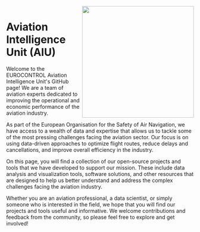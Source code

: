 <img align="right" width="300" height="300" src="https://www.eurocontrol.int/sites/default/files/2020-07/ec-logo-default.svg">

# Aviation Intelligence Unit (AIU)

Welcome to the EUROCONTROL Aviation Intelligence Unit's GitHub page! We are a team of aviation experts dedicated to improving the operational and economic performance of the aviation industry.

As part of the European Organisation for the Safety of Air Navigation, we have access to a wealth of data and expertise that allows us to tackle some of the most pressing challenges facing the aviation sector. Our focus is on using data-driven approaches to optimize flight routes, reduce delays and cancellations, and improve overall efficiency in the industry.

On this page, you will find a collection of our open-source projects and tools that we have developed to support our mission. These include data analysis and visualization tools, software solutions, and other resources that are designed to help us better understand and address the complex challenges facing the aviation industry.

Whether you are an aviation professional, a data scientist, or simply someone who is interested in the field, we hope that you will find our projects and tools useful and informative. We welcome contributions and feedback from the community, so please feel free to explore and get involved!

